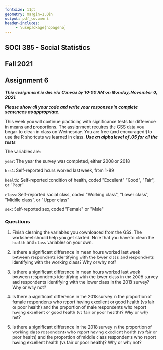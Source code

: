 ```yaml
---
fontsize: 11pt
geometry: margin=1.0in
output: pdf_document
header-includes:
     - \usepackage{nopageno}
---
```




## SOCI 385 - Social Statistics
## Fall 2021
## Assignment 6

***This assignment is due via Canvas by 10:00 AM on Monday, November 8, 2021.***

***Please show all your code and write your responses in complete sentences as appropriate.***

This week you will continue practicing with significance tests for difference in means and proportions. The assignment requires the GSS data you began to clean in class on Wednesday. You are free (and encouraged!) to use the R shortcuts we learned in class. ***Use an alpha level of .05 for all the tests.***

The variables are:

`year`: The year the survey was completed, either 2008 or 2018

`hrs1`: Self-reported hours worked last week, from 1-89

`health`: Self-reported condition of health, coded "Excellent" "Good", "Fair", or "Poor"

`class`: Self-reported social class, coded "Working class", "Lower class", "Middle class", or "Upper class"

`sex`: Self-reported sex, coded "Female" or "Male"


### Questions

1. Finish cleaning the variables you downloaded from the GSS. The worksheet should help you get started. Note that you have to clean the `health` and `class` variables on your own.

2. Is there a significant difference in mean hours worked last week between respondents identifying with the lower class and respondents identifying with the working class? Why or why not?

3. Is there a significant difference in mean hours worked last week between respondents identifying with the lower class in the 2008 survey and respondents identifying with the lower class in the 2018 survey? Why or why not?

4. Is there a significant difference in the 2018 survey in the proportion of female respondents who report having excellent or good health (vs fair or poor health) and the proportion of male respondents who report having excellent or good health (vs fair or poor health)? Why or why not?

5. Is there a significant difference in the 2018 survey in the proportion of working class respondents who report having excellent health (vs fair or poor health) and the proportion of middle class respondents who report having excellent health (vs fair or poor health)? Why or why not?
